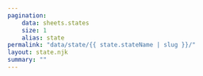 ```yaml
---
pagination:
    data: sheets.states
    size: 1
    alias: state
permalink: "data/state/{{ state.stateName | slug }}/"
layout: state.njk
summary: ""
---
```

